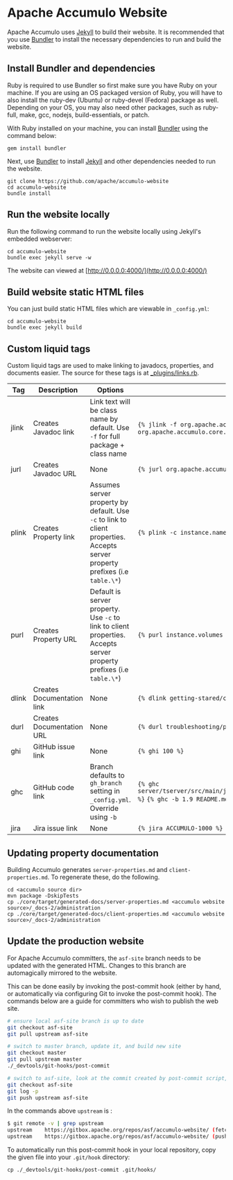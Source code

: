 # Apache Accumulo Website

Apache Accumulo uses [Jekyll] to build their website. It is recommended that you
use [Bundler] to install the necessary dependencies to run and build the website.

## Install Bundler and dependencies

Ruby is required to use Bundler so first make sure you have Ruby on your machine.  If you are using
an OS packaged version of Ruby, you will have to also install the ruby-dev (Ubuntu) or
ruby-devel (Fedora) package as well. Depending on your OS, you may also need other packages, such as
ruby-full, make, gcc, nodejs, build-essentials, or patch.

With Ruby installed on your machine, you can install [Bundler] using the command below:

    gem install bundler

Next, use [Bundler] to install [Jekyll] and other dependencies needed to run the website.

    git clone https://github.com/apache/accumulo-website
    cd accumulo-website
    bundle install

## Run the website locally

Run the following command to run the website locally using Jekyll's embedded webserver:

    cd accumulo-website
    bundle exec jekyll serve -w

The website can viewed at [http://0.0.0.0:4000/](http://0.0.0.0:4000/)

## Build website static HTML files

You can just build static HTML files which are viewable in `_config.yml`:

    cd accumulo-website
    bundle exec jekyll build

## Custom liquid tags

Custom liquid tags are used to make linking to javadocs, properties, and documents easier.
The source for these tags is at [_plugins/links.rb](_plugins/links.rb).

| Tag   | Description            | Options                                                                         | Examples                                             | 
| ----- | ---------------------- | ------------------------------------------------------------------------------- | ---------------------------------------------------- |
| jlink | Creates Javadoc link   | Link text will be class name by default. Use `-f` for full package + class name | `{% jlink -f org.apache.accumulo.core.client.Connector %}`  `{% jlink -f org.apache.accumulo.core.client %}` |
| jurl  | Creates Javadoc URL    | None                                                                            | `{% jurl org.apache.accumulo.core.client.Connector %}`     |
| plink | Creates Property link  | Assumes server property by default. Use `-c` to link to client properties. Accepts server property prefixes (i.e `table.\*`)       | `{% plink -c instance.name %}`                             |
| purl  | Creates Property URL   | Default is server property. Use `-c` to link to client properties. Accepts server property prefixes (i.e `table.\*`)               | `{% purl instance.volumes %}`                             |
| dlink | Creates Documentation link | None                                                                            | `{% dlink getting-stared/clients %}`                   |
| durl  | Creates Documentation URL  | None                                                                            | `{% durl troubleshooting/performance %}`                   |
| ghi   | GitHub issue link          | None  | `{% ghi 100 %}` |
| ghc   | GitHub code link          | Branch defaults to `gh_branch` setting in `_config.yml`. Override using `-b` | `{% ghc server/tserver/src/main/java/org/apache/accumulo/tserver/TabletServer.java %}` `{% ghc -b 1.9 README.md %}` |
| jira   | Jira issue link          | None  | `{% jira ACCUMULO-1000 %}` |

## Updating property documentation

Building Accumulo  generates `server-properties.md` and `client-properties.md`.  To
regenerate these, do the following.

```
cd <accumulo source dir>
mvn package -DskipTests
cp ./core/target/generated-docs/server-properties.md <accumulo website source>/_docs-2/administration
cp ./core/target/generated-docs/client-properties.md <accumulo website source>/_docs-2/administration
```

## Update the production website

For Apache Accumulo committers, the `asf-site` branch needs to be updated with the generated
HTML.  Changes to this branch are automagically mirrored to the website.

This can be done easily by invoking the post-commit hook (either by hand, or automatically via configuring
Git to invoke the post-commit hook).  The commands below are a guide for committers who wish to publish
the web site.

```bash
# ensure local asf-site branch is up to date
git checkout asf-site
git pull upstream asf-site

# switch to master branch, update it, and build new site
git checkout master
git pull upstream master
./_devtools/git-hooks/post-commit

# switch to asf-site, look at the commit created by post-commit script, and push it if ok
git checkout asf-site
git log -p
git push upstream asf-site
```
In the commands above `upstream` is :

```bash
$ git remote -v | grep upstream
upstream	https://gitbox.apache.org/repos/asf/accumulo-website/ (fetch)
upstream	https://gitbox.apache.org/repos/asf/accumulo-website/ (push)
```

To automatically run this post-commit hook in your local repository, copy
the given file into your `.git/hook` directory:

    cp ./_devtools/git-hooks/post-commit .git/hooks/

[Jekyll]: https://jekyllrb.com/
[Bundler]: https://bundler.io/
